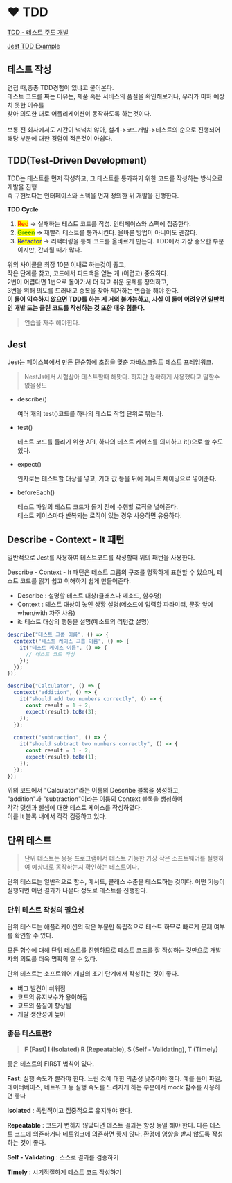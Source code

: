 # ❤ TDD

[TDD - 테스트 주도 개발](https://github.com/ahastudio/til/blob/main/agile/test-driven-development.md)

[Jest TDD Example](https://github.com/ahastudio/til/blob/main/jest/20201204-simple-tdd-example.md)

## 테스트 작성

면접  때,종종 TDD경험이 있냐고 물어본다.\
테스트 코드를 짜는 이유는, 제품 혹은 서비스의 품질을 확인해보거나, 우리가 미처 예상치 못한 이슈를\
찾아 의도한 대로 어플리케이션이 동작하도록 하는것이다.\
\
보통 전 회사에서도 시간이 넉넉치 않아, 설계->코드개발->테스트의 순으로 진행되어\
해당 부분에 대한 경험이 적은것이 아쉽다.



## TDD(Test-Driven Development)

TDD는 테스트를 먼저 작성하고, 그 테스트를 통과하기 위한 코드를 작성하는 방식으로 개발을 진행\
즉 구현보다는 인터페이스와 스펙을 먼저 정의한 뒤 개발을 진행한다.

**TDD Cycle**

1. <mark style="color:red;">Red</mark> → 실패하는 테스트 코드를 작성. 인터페이스와 스펙에 집중한다.
2. <mark style="color:green;">Green</mark> → 재빨리 테스트를 통과시킨다. 올바른 방법이 아니어도 괜찮다.
3. <mark style="color:blue;">Refactor</mark> → 리팩터링을 통해 코드를 올바르게 만든다. TDD에서 가장 중요한 부분이지만, 간과될 때가 많다.

위의 사이클을 최장 10분 이내로 하는것이 좋고, \
작은 단계를 찾고, 코드에서 피드백을 얻는 게 (어렵고) 중요하다. \
2번이 어렵다면 1번으로 돌아가서 더 작고 쉬운 문제를 정의하고, \
3번을 위해 의도를 드러내고 중복을 찾아 제거하는 연습을 해야 한다. \
**이 둘이 익숙하지 않으면 TDD를 하는 게 거의 불가능하고, 사실 이 둘이 어려우면 일반적인 개발 또는 클린 코드를 작성하는 것 또한 매우 힘들다.**

> 연습을 자주 해야한다.

## Jest

Jest는 페이스북에서 만든 단순함에 초점을 맞춘 자바스크립트 테스트 프레임워크.

> NestJs에서 시험삼아 테스트할때 해봣다. 하지만 정확하게 사용했다고 말할수 없을정도

*   describe()

    여러 개의 test()코드를 하나의 테스트 작업 단위로 묶는다.
*   test()

    테스트 코드를 돌리기 위한 API, 하나의 테스트 케이스를 의미하고 it()으로 쓸 수도 있다.
*   expect()

    인자로는 테스트할 대상을 넣고, 기대 값 등을 뒤에 메서드 체이닝으로 넣어준다.
*   beforeEach()

    테스트 파일의 테스트 코드가 돌기 전에 수행할 로직을 넣어준다.\
    테스트 케이스마다 반복되는 로직이 있는 경우 사용하면 유용하다.

## Describe - Context - It 패턴

일반적으로 Jest를 사용하여 테스트코드를 작성할때 위의 패턴을 사용한다.

Describe - Context - It 패턴은 테스트 그룹의 구조를 명확하게 표현할 수 있으며, 테스트 코드를 읽기 쉽고 이해하기 쉽게 만들어준다.

* Describe : 설명할 테스트 대상(클래스나 메소드, 함수명)
* Context : 테스트 대상이 놓인 상황 설명(메소드에 입력할 파라미터, 문장 앞에 when/with 자주 사용)
* it: 테스트 대상의 행동을 설명(메소드의 리턴값 설명)



```javascript
describe("테스트 그룹 이름", () => {
  context("테스트 케이스 그룹 이름", () => {
    it("테스트 케이스 이름", () => {
      // 테스트 코드 작성
    });
  });
});
```

```javascript
describe("Calculator", () => {
  context("addition", () => {
    it("should add two numbers correctly", () => {
      const result = 1 + 2;
      expect(result).toBe(3);
    });
  });
  
  context("subtraction", () => {
    it("should subtract two numbers correctly", () => {
      const result = 3 - 2;
      expect(result).toBe(1);
    });
  });
});
```

위의 코드에서 "Calculator"라는 이름의 Describe 블록을 생성하고, \
"addition"과 "subtraction"이라는 이름의 Context 블록을 생성하여\
&#x20;각각 덧셈과 뺄셈에 대한 테스트 케이스를 작성하였다. \
이를 It 블록 내에서 각각 검증하고 있다.



## 단위 테스트

> 단위 테스트는 응용 프로그램에서 테스트 가능한 가장 작은 소프트웨어를 실행하여 예상대로 동작하는지 확인하는 테스트이다.

단위 테스트는 일반적으로 함수, 메서드, 클래스 수준을 테스트하는 것이다. 어떤 기능이 실행되면 어떤 결과가 나온다 정도로 테스트를 진행한다.

### 단위 테스트 작성의 필요성

단위 테스트는 애플리케이션의 작은 부분만 독립적으로 테스트 하므로 빠르게 문제 여부를 확인할 수 있다.

모든 함수에 대해 단위 테스트를 진행하므로 테스트 코드를 잘 작성하는 것만으로 개발자의 의도를 더욱 명확히 알 수 있다.

단위 테스트는 소프트웨어 개발의 초기 단계에서 작성하는 것이 좋다.

* 버그 발견이 쉬워짐
* 코드의 유지보수가 용이해짐
* 코드의 품질이 향상됨
* 개발 생산성이 높아

### 좋은 테스트란?

> &#x20;**F (Fast) I (Isolated) R (Repeatable), S (Self - Validating), T (Timely)**

좋은 테스트의 FIRST 법칙이 있다.

**Fast**: 실행 속도가 빨라야 한다. 느린 것에 대한 의존성 낮추어야 한다. 예를 들어 파일, 데이터베이스, 네트워크 등 실행 속도를 느려지게 하는 부분에서 mock 함수를 사용하면 좋다

**Isolated** : 독립적이고 집중적으로 유지해야 한다.

**Repeatable** : 코드가 변하지 않았다면 테스트 결과는 항상 동일 해야 한다. 다른 테스트 코드에 의존하거나 네트워크에 의존하면 좋지 않다. 환경에 영향을 받지 않도록 작성하는 것이 좋다.

**Self - Validating** : 스스로 결과를 검증하기

**Timely** : 시기적절하게 테스트 코드 작성하기
